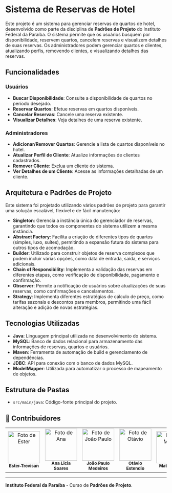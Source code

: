 # Sistema de Reservas de Hotel

Este projeto é um sistema para gerenciar reservas de quartos de hotel, desenvolvido como parte da disciplina de **Padrões de Projeto** do Instituto Federal da Paraíba. O sistema permite que os usuários busquem por disponibilidade, reservem quartos, cancelem reservas e visualizem detalhes de suas reservas. Os administradores podem gerenciar quartos e clientes, atualizando perfis, removendo clientes, e visualizando detalhes das reservas.

## Funcionalidades

### Usuários
- **Buscar Disponibilidade**: Consulte a disponibilidade de quartos no período desejado.
- **Reservar Quartos**: Efetue reservas em quartos disponíveis.
- **Cancelar Reservas**: Cancele uma reserva existente.
- **Visualizar Detalhes**: Veja detalhes de uma reserva existente.

### Administradores
- **Adicionar/Remover Quartos**: Gerencie a lista de quartos disponíveis no hotel.
- **Atualizar Perfil de Cliente**: Atualize informações de clientes cadastrados.
- **Remover Cliente**: Exclua um cliente do sistema.
- **Ver Detalhes de um Cliente**: Acesse as informações detalhadas de um cliente.

## Arquitetura e Padrões de Projeto

Este sistema foi projetado utilizando vários padrões de projeto para garantir uma solução escalável, flexível e de fácil manutenção:

- **Singleton**: Gerencia a instância única do gerenciador de reservas, garantindo que todos os componentes do sistema utilizem a mesma instância.
- **Abstract Factory**: Facilita a criação de diferentes tipos de quartos (simples, luxo, suítes), permitindo a expansão futura do sistema para outros tipos de acomodação.
- **Builder**: Utilizado para construir objetos de reserva complexos que podem incluir várias opções, como data de entrada, saída, e serviços adicionais.
- **Chain of Responsibility**: Implementa a validação das reservas em diferentes etapas, como verificação de disponibilidade, pagamento e confirmação.
- **Observer**: Permite a notificação de usuários sobre atualizações de suas reservas, como confirmações e cancelamentos.
- **Strategy**: Implementa diferentes estratégias de cálculo de preço, como tarifas sazonais e descontos para membros, permitindo uma fácil alteração e adição de novas estratégias.

## Tecnologias Utilizadas

- **Java**: Linguagem principal utilizada no desenvolvimento do sistema.
- **MySQL**: Banco de dados relacional para armazenamento das informações de reservas, quartos e usuários.
- **Maven**: Ferramenta de automação de build e gerenciamento de dependências.
- **JDBC**: API para conexão com o banco de dados MySQL.
- **ModelMapper**: Utilizada para automatizar o processo de mapeamento de objetos.

## Estrutura de Pastas

- `src/main/java`: Código-fonte principal do projeto.

## 👥 Contribuidores
<table>
  <tr>
    <td align="center">
      <a href="https://github.com/estertrvs" title="GitHub">
        <img src="https://avatars.githubusercontent.com/u/141650957?v=4" width="100px;" alt="Foto de Ester"/><br>
        <sub>
          <b>Ester Trevisan</b>
        </sub>
      </a>
    </td>
    <td align="center">
      <a href="https://github.com/analiciafsoares" title="GitHub">
        <img src="https://avatars.githubusercontent.com/u/144076062?v=4" width="100px;" alt="Foto de Ana"/><br>
        <sub>
          <b>Ana Licia Soares</b>
        </sub>
      </a>
    </td>
    <td align="center">
      <a href="https://github.com/Joaopaulomedeirosdesouza" title="GitHub">
        <img src="https://avatars.githubusercontent.com/u/148402008?v=4" width="100px;" alt="Foto de João Paulo"/><br>
        <sub>
          <b>João Paulo Medeiros</b>
        </sub>
      </a>
    </td>
    <td align="center">
      <a href="https://github.com/TATA255" title="GitHub">
        <img src="https://avatars.githubusercontent.com/u/119708989?v=4" width="100px;" alt="Foto de Otávio"/><br>
        <sub>
          <b>Otávio Estendio</b>
        </sub>
      </a>
    </td>
    <td align="center">
      <a href="https://github.com/mateuszzinn" title="GitHub">
        <img src="https://avatars.githubusercontent.com/u/103861262?v=4" width="100px;" alt="Foto de Mateus"/><br>
        <sub>
          <b>Mateus Lima</b>
        </sub>
      </a>
    </td>
  </tr>
</table>

---

**Instituto Federal da Paraíba** - Curso de **Padrões de Projeto**.
